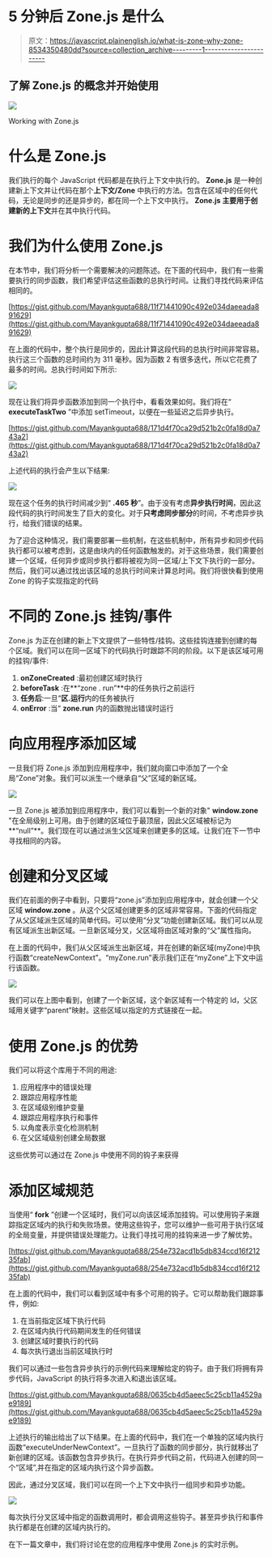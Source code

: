 # 5 分钟后 Zone.js 是什么

> 原文：<https://javascript.plainenglish.io/what-is-zone-why-zone-8534350480dd?source=collection_archive---------1----------------------->

## 了解 Zone.js 的概念并开始使用

![](img/c7a952b7305d0db93794020a5cfa00dc.png)

Working with Zone.js

# 什么是 Zone.js

我们执行的每个 JavaScript 代码都是在执行上下文中执行的。 **Zone.js** 是一种创建新上下文并让代码在那个**上下文/Zone** 中执行的方法。包含在区域中的任何代码，无论是同步的还是异步的，都在同一个上下文中执行。 **Zone.js 主要用于创建新的上下文**并在其中执行代码。

# 我们为什么使用 Zone.js

在本节中，我们将分析一个需要解决的问题陈述。在下面的代码中，我们有一些需要执行的同步函数，我们希望评估这些函数的总执行时间。让我们寻找代码来评估相同的。

[https://gist.github.com/Mayankgupta688/11f71441090c492e034daeeada891629](https://gist.github.com/Mayankgupta688/11f71441090c492e034daeeada891629)

在上面的代码中，整个执行是同步的，因此计算这段代码的总执行时间非常容易。执行这三个函数的总时间约为 311 毫秒。因为函数 2 有很多迭代，所以它花费了最多的时间。总执行时间如下所示:

![](img/dcb5f9301a3782dd1e4bf4269ac66378.png)

现在让我们将异步函数添加到同一个执行中，看看效果如何。我们将在“ **executeTaskTwo** ”中添加 setTimeout，以便在一些延迟之后异步执行。

[https://gist.github.com/Mayankgupta688/171d4f70ca29d521b2c0fa18d0a743a2](https://gist.github.com/Mayankgupta688/171d4f70ca29d521b2c0fa18d0a743a2)

上述代码的执行会产生以下结果:

![](img/156c2cc3014a516df4585cc005f911f0.png)

现在这个任务的执行时间减少到“ **.465 秒**”。由于没有考虑**异步执行时间**，因此这段代码的执行时间发生了巨大的变化。对于**只考虑同步部分**的时间，不考虑异步执行，给我们错误的结果。

为了迎合这种情况，我们需要部署一些机制，在这些机制中，所有异步和同步代码执行都可以被考虑到，这是由块内的任何函数触发的。对于这些场景，我们需要创建一个区域，任何异步或同步执行都将被视为同一区域/上下文下执行的一部分。然后，我们可以通过找出该区域的总执行时间来计算总时间。我们将很快看到使用 Zone 的钩子实现指定的代码

# 不同的 Zone.js 挂钩/事件

Zone.js 为正在创建的新上下文提供了一些特性/挂钩。这些挂钩连接到创建的每个区域。我们可以在同一区域下的代码执行时跟踪不同的阶段。以下是该区域可用的挂钩/事件:

1.  **onZoneCreated** :最初创建区域时执行
2.  **beforeTask** :在**“zone . run”**中的任务执行之前运行
3.  **任务后**:一旦“**区.运行**内的任务被执行
4.  **onError** :当“ **zone.run** 内的函数抛出错误时运行

# 向应用程序添加区域

一旦我们将 Zone.js 添加到应用程序中，我们就向窗口中添加了一个全局“Zone”对象。我们可以派生一个继承自“父”区域的新区域。

![](img/fb0635de37d2e3542e068c742856535e.png)

一旦 Zone.js 被添加到应用程序中，我们可以看到一个新的对象" **window.zone** "在全局级别上可用。由于创建的区域位于最顶层，因此父区域被标记为**“null”**。我们现在可以通过派生父区域来创建更多的区域。让我们在下一节中寻找相同的内容。

# 创建和分叉区域

我们在前面的例子中看到，只要将“zone.js”添加到应用程序中，就会创建一个父区域 **window.zone** 。从这个父区域创建更多的区域非常容易。下面的代码指定了从父区域派生区域的简单代码。可以使用“分叉”功能创建新区域。我们可以从现有区域派生出新区域。一旦新区域分叉，父区域将由区域对象的“父”属性指向。

在上面的代码中，我们从父区域派生出新区域，并在创建的新区域(myZone)中执行函数“createNewContext”。“myZone.run”表示我们正在“myZone”上下文中运行该函数。

![](img/3e92fde8369cdce7c0c7c73a73c9c872.png)

我们可以在上图中看到，创建了一个新区域，这个新区域有一个特定的 Id，父区域用关键字“parent”映射。这些区域以指定的方式链接在一起。

# 使用 Zone.js 的优势

我们可以将这个库用于不同的用途:

1.  应用程序中的错误处理
2.  跟踪应用程序性能
3.  在区域级别维护变量
4.  跟踪应用程序执行和事件
5.  以角度表示变化检测机制
6.  在父区域级别创建全局数据

这些优势可以通过在 Zone.js 中使用不同的钩子来获得

# 添加区域规范

当使用“ **fork** ”创建一个区域时，我们可以向该区域添加挂钩。可以使用钩子来跟踪指定区域内的执行和失败场景。使用这些钩子，您可以维护一些可用于执行区域的全局变量，并提供错误处理能力。让我们寻找可用的挂钩来进一步了解优势。

[https://gist.github.com/Mayankgupta688/254e732acd1b5db834ccd16f21235fab](https://gist.github.com/Mayankgupta688/254e732acd1b5db834ccd16f21235fab)

在上面的代码中，我们可以看到区域中有多个可用的钩子。它可以帮助我们跟踪事件，例如:

1.  在当前指定区域下执行代码
2.  在区域内执行代码期间发生的任何错误
3.  创建区域时要执行的代码
4.  每次执行退出当前区域执行时

我们可以通过一些包含异步执行的示例代码来理解给定的钩子。由于我们将拥有异步代码，JavaScript 的执行将多次进入和退出该区域。

[https://gist.github.com/Mayankgupta688/0635cb4d5aeec5c25cb11a4529ae9189](https://gist.github.com/Mayankgupta688/0635cb4d5aeec5c25cb11a4529ae9189)

上述执行的输出给出了以下结果。在上面的代码中，我们在一个单独的区域内执行函数“executeUnderNewContext”。一旦执行了函数的同步部分，执行就移出了新创建的区域。该函数包含异步执行。在执行异步代码之前，代码进入创建的同一个“区域”,并在指定的区域内执行这个异步函数。

因此，通过分叉区域，我们可以在同一个上下文中执行一组同步和异步功能。

![](img/237c9436b4f26775a5320c96b14b7386.png)

每次执行分叉区域中指定的函数调用时，都会调用这些钩子。甚至异步执行和事件执行都是在创建的区域内执行的。

在下一篇文章中，我们将讨论在您的应用程序中使用 Zone.js 的实时示例。